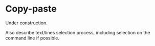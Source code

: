 # Copy-paste

Under construction.

Also describe text/lines selection process, including selection on the command line if possible.
